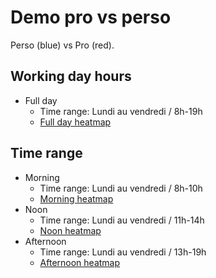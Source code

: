 # Demo pro vs perso

Perso (blue) vs Pro (red).


## Working day hours

-  Full day
	-  Time range: Lundi au vendredi / 8h-19h
	-  [Full day heatmap](https://tiphaine.github.io/maas-demo/demo/pro-pers-test/paris-2019-04-15-final_dbscan-diff_heatmap_poi_day.html)


## Time range

- Morning
	- Time range: Lundi au vendredi / 8h-10h
	- [Morning heatmap](https://tiphaine.github.io/maas-demo/demo/pro-pers-test/paris-2019-04-15-final_dbscan-diff_heatmap_poi_morning.html)
- 	Noon
	-  Time range: Lundi au vendredi / 11h-14h
	-  [Noon heatmap](https://tiphaine.github.io/maas-demo/demo/pro-pers-test/paris-2019-04-15-final_dbscan-diff_heatmap_poi_noon.html)
-  Afternoon
	-  Time range: Lundi au vendredi / 13h-19h
	-  [Afternoon heatmap](https://tiphaine.github.io/maas-demo/demo/pro-pers-test/paris-2019-04-15-final_dbscan-diff_heatmap_poi_afternoon.html)
